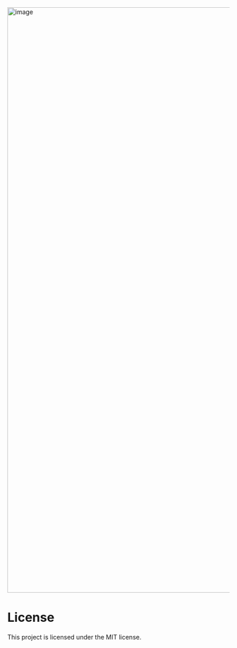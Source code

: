<img width="2319" height="1327" alt="image" src="https://github.com/user-attachments/assets/75e2e2fe-b462-45d9-bb28-061088519214" />

# License

This project is licensed under the MIT license.
